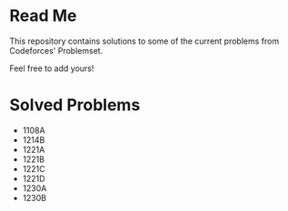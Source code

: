 # Read Me

This repository contains solutions to some of the current problems from Codeforces' Problemset.

Feel free to add yours!

# Solved Problems
- 1108A
- 1214B
- 1221A
- 1221B
- 1221C
- 1221D
- 1230A
- 1230B
  
